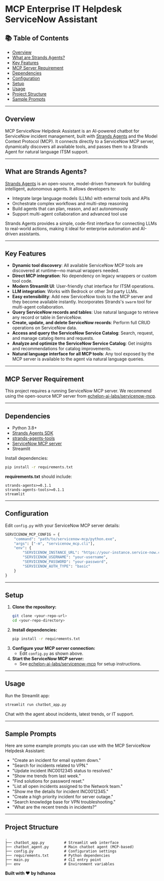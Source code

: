# MCP Enterprise IT Helpdesk ServiceNow Assistant

## 📚 Table of Contents
- [Overview](#overview)
- [What are Strands Agents?](#what-are-strands-agents)
- [Key Features](#key-features)
- [MCP Server Requirement](#mcp-server-requirement)
- [Dependencies](#dependencies)
- [Configuration](#configuration)
- [Setup](#setup)
- [Usage](#usage)
- [Project Structure](#project-structure)
- [Sample Prompts](#sample-prompts)


---

## Overview

MCP ServiceNow Helpdesk Assistant is an AI-powered chatbot for ServiceNow incident management, built with [Strands Agents](https://strandsagents.com/) and the Model Context Protocol (MCP). It connects directly to a ServiceNow MCP server, dynamically discovers all available tools, and passes them to a Strands Agent for natural language ITSM support.

---

## What are Strands Agents?

[Strands Agents](https://strandsagents.com/) is an open-source, model-driven framework for building intelligent, autonomous agents. It allows developers to:
- Integrate large language models (LLMs) with external tools and APIs
- Orchestrate complex workflows and multi-step reasoning
- Build agents that can plan, reason, and act autonomously
- Support multi-agent collaboration and advanced tool use

Strands Agents provides a simple, code-first interface for connecting LLMs to real-world actions, making it ideal for enterprise automation and AI-driven assistants.

---

## Key Features
- **Dynamic tool discovery**: All available ServiceNow MCP tools are discovered at runtime—no manual wrappers needed.
- **Direct MCP integration**: No dependency on legacy wrappers or custom tool code.
- **Modern Streamlit UI**: User-friendly chat interface for ITSM operations.
- **LLM integration**: Works with Bedrock or other 3rd party LLMs.
- **Easy extensibility**: Add new ServiceNow tools to the MCP server and they become available instantly. Incorporates Strands's `swarm` tool for multi-agent collaboration.
- **Query ServiceNow records and tables**: Use natural language to retrieve any record or table in ServiceNow.
- **Create, update, and delete ServiceNow records**: Perform full CRUD operations on ServiceNow data.
- **Access and query the ServiceNow Service Catalog**: Search, request, and manage catalog items and requests.
- **Analyze and optimize the ServiceNow Service Catalog**: Get insights and recommendations for catalog improvements.
- **Natural language interface for all MCP tools**: Any tool exposed by the MCP server is available to the agent via natural language queries.


---

## MCP Server Requirement

This project requires a running ServiceNow MCP server. We recommend using the open-source MCP server from [echelon-ai-labs/servicenow-mcp](https://github.com/echelon-ai-labs/servicenow-mcp).

---

## Dependencies

- Python 3.8+
- [Strands Agents SDK](https://pypi.org/project/strands-agents/)
- [strands-agents-tools](https://pypi.org/project/strands-agents-tools/)
- [ServiceNow MCP server](https://github.com/echelon-ai-labs/servicenow-mcp) 
- Streamlit

Install dependencies:
```bash
pip install -r requirements.txt
```

**requirements.txt** should include:
```
strands-agents>=0.1.1
strands-agents-tools>=0.1.1
streamlit
```

---

## Configuration

Edit `config.py` with your ServiceNow MCP server details:
```python
SERVICENOW_MCP_CONFIG = {
    "command": "path/to/servicenow-mcp/python.exe",
    "args": ["-m", "servicenow_mcp.cli"],
    "env": {
        "SERVICENOW_INSTANCE_URL": "https://your-instance.service-now.com",
        "SERVICENOW_USERNAME": "your-username",
        "SERVICENOW_PASSWORD": "your-password",
        "SERVICENOW_AUTH_TYPE": "basic"
    }
}
```

---

## Setup

1. **Clone the repository:**
   ```bash
   git clone <your-repo-url>
   cd <your-repo-directory>
   ```
2. **Install dependencies:**
   ```bash
   pip install -r requirements.txt
   ```
3. **Configure your MCP server connection:**
   - Edit `config.py` as shown above.
4. **Start the ServiceNow MCP server:**
   - See [echelon-ai-labs/servicenow-mcp](https://github.com/echelon-ai-labs/servicenow-mcp) for setup instructions.

---

## Usage

Run the Streamlit app:
```bash
streamlit run chatbot_app.py
```

Chat with the agent about incidents, latest trends, or IT support.

---

## Sample Prompts

Here are some example prompts you can use with the MCP ServiceNow Helpdesk Assistant:

- "Create an incident for email system down."
- "Search for incidents related to VPN."
- "Update incident INC0012345 status to resolved."
- "Show me trends from last week."
- "Find solutions for password reset."
- "List all open incidents assigned to the Network team."
- "Show me the details for incident INC0012345."
- "Create a high priority incident for server outage."
- "Search knowledge base for VPN troubleshooting."
- "What are the recent trends in incidents?"


---

## Project Structure

```
.
├── chatbot_app.py         # Streamlit web interface
├── chatbot_agent.py       # Main chatbot agent (MCP-based)
├── config.py              # Configuration settings
├── requirements.txt       # Python dependencies
├── main.py                # CLI entry point
├── env                    # Environment variables
```


**Built with ❤️ by hdhanoa** 